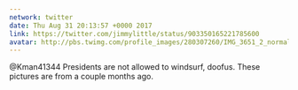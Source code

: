 ```yaml
---
network: twitter
date: Thu Aug 31 20:13:57 +0000 2017
link: https://twitter.com/jimmylittle/status/903350165221785600
avatar: http://pbs.twimg.com/profile_images/280307260/IMG_3651_2_normal.jpg
---
```


@Kman41344 Presidents are not allowed to windsurf, doofus.  These pictures are from a couple months ago.

